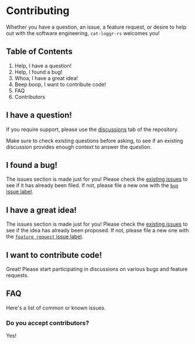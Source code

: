 # Contributing

Whether you have a question, an issue, a feature request, or desire to help out
with the software engineering, `cat-loggr-rs` welcomes you!

## Table of Contents

1. Help, I have a question!
2. Help, I found a bug!
3. Whoa, I have a great idea!
4. Beep boop, I want to contribute code!
5. FAQ
6. Contributors

## I have a question!

If you require support, please use the [discussions](https://github.com/Sven65/cat-loggr-rs/discussions) tab of the repository.

Make sure to check existing questions before asking, to see
if an existing discussion provides enough context to answer the
question.

## I found a bug!

The issues section is made just for you! Please check the
[existing issues](https://github.com/Sven65/cat-loggr-rs/issues?q=is%3Aissue) to see
if it has already been filed. If not, please file a new one with the
[`bug` issue label](https://github.com/Sven65/cat-loggr-rs/issues/new?template=bug-report-template.md&labels=bug).

## I have a great idea!

The issues section is made just for you! Please check the 
[existing issues](https://github.com/Sven65/cat-loggr-rs/issues?q=is%3Aissue) to see
if the idea has already been proposed. If not, please file a new one with the
[`feature request` issue label](https://github.com/Sven65/cat-loggr-rs/issues/new?template=feature-request-template.md&labels=feature%20request).

## I want to contribute code!

Great! Please start participating in discussions on various bugs and feature
requests.

## FAQ

Here's a list of common or known issues.

### Do you accept contributors?

Yes!
